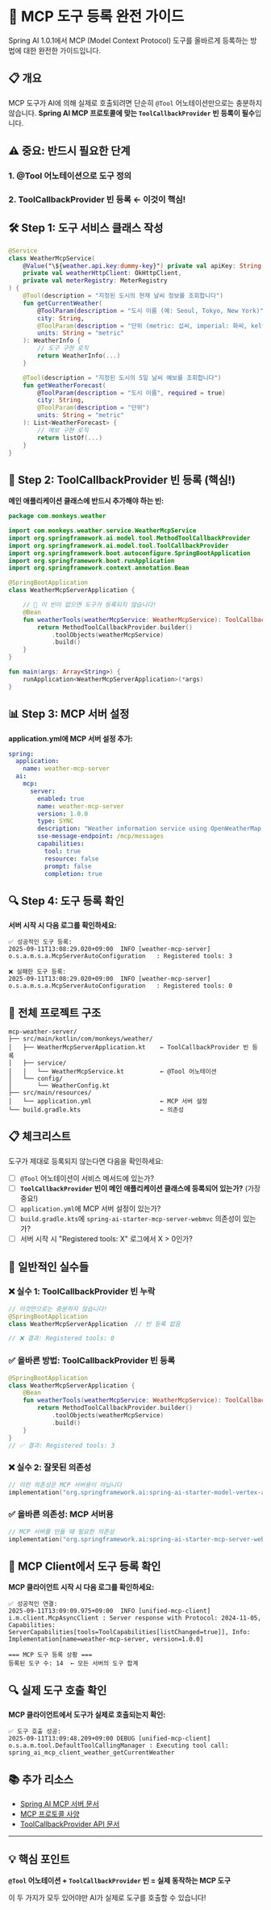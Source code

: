 # 🔧 MCP 도구 등록 완전 가이드

Spring AI 1.0.1에서 MCP (Model Context Protocol) 도구를 올바르게 등록하는 방법에 대한 완전한 가이드입니다.

## 📋 **개요**

MCP 도구가 AI에 의해 실제로 호출되려면 단순히 `@Tool` 어노테이션만으로는 충분하지 않습니다. **Spring AI MCP 프로토콜에 맞는 `ToolCallbackProvider` 빈 등록이 필수**입니다.

## ⚠️ **중요: 반드시 필요한 단계**

### 1. **@Tool 어노테이션으로 도구 정의**
### 2. **ToolCallbackProvider 빈 등록** ← **이것이 핵심!**

## 🛠️ **Step 1: 도구 서비스 클래스 작성**

```kotlin
@Service
class WeatherMcpService(
    @Value("\${weather.api.key:dummy-key}") private val apiKey: String,
    private val weatherHttpClient: OkHttpClient,
    private val meterRegistry: MeterRegistry
) {
    @Tool(description = "지정된 도시의 현재 날씨 정보를 조회합니다")
    fun getCurrentWeather(
        @ToolParam(description = "도시 이름 (예: Seoul, Tokyo, New York)", required = true)
        city: String,
        @ToolParam(description = "단위 (metric: 섭씨, imperial: 화씨, kelvin: 켈빈)")
        units: String = "metric"
    ): WeatherInfo {
        // 도구 구현 로직
        return WeatherInfo(...)
    }

    @Tool(description = "지정된 도시의 5일 날씨 예보를 조회합니다")
    fun getWeatherForecast(
        @ToolParam(description = "도시 이름", required = true)
        city: String,
        @ToolParam(description = "단위")
        units: String = "metric"
    ): List<WeatherForecast> {
        // 예보 구현 로직
        return listOf(...)
    }
}
```

## 🔑 **Step 2: ToolCallbackProvider 빈 등록 (핵심!)**

**메인 애플리케이션 클래스에 반드시 추가해야 하는 빈:**

```kotlin
package com.monkeys.weather

import com.monkeys.weather.service.WeatherMcpService
import org.springframework.ai.model.tool.MethodToolCallbackProvider
import org.springframework.ai.model.tool.ToolCallbackProvider
import org.springframework.boot.autoconfigure.SpringBootApplication
import org.springframework.boot.runApplication
import org.springframework.context.annotation.Bean

@SpringBootApplication
class WeatherMcpServerApplication {

    // 🎯 이 빈이 없으면 도구가 등록되지 않습니다!
    @Bean
    fun weatherTools(weatherMcpService: WeatherMcpService): ToolCallbackProvider {
        return MethodToolCallbackProvider.builder()
            .toolObjects(weatherMcpService)
            .build()
    }
}

fun main(args: Array<String>) {
    runApplication<WeatherMcpServerApplication>(*args)
}
```

## 📊 **Step 3: MCP 서버 설정**

**application.yml에 MCP 서버 설정 추가:**

```yaml
spring:
  application:
    name: weather-mcp-server
  ai:
    mcp:
      server:
        enabled: true
        name: weather-mcp-server
        version: 1.0.0
        type: SYNC
        description: "Weather information service using OpenWeatherMap API"
        sse-message-endpoint: /mcp/messages
        capabilities:
          tool: true
          resource: false
          prompt: false
          completion: true
```

## 🔍 **Step 4: 도구 등록 확인**

**서버 시작 시 다음 로그를 확인하세요:**

```
✅ 성공적인 도구 등록:
2025-09-11T13:08:29.020+09:00  INFO [weather-mcp-server] o.s.a.m.s.a.McpServerAutoConfiguration   : Registered tools: 3

❌ 실패한 도구 등록:
2025-09-11T13:08:29.020+09:00  INFO [weather-mcp-server] o.s.a.m.s.a.McpServerAutoConfiguration   : Registered tools: 0
```

## 🔧 **전체 프로젝트 구조**

```
mcp-weather-server/
├── src/main/kotlin/com/monkeys/weather/
│   ├── WeatherMcpServerApplication.kt    ← ToolCallbackProvider 빈 등록
│   ├── service/
│   │   └── WeatherMcpService.kt          ← @Tool 어노테이션
│   └── config/
│       └── WeatherConfig.kt
├── src/main/resources/
│   └── application.yml                   ← MCP 서버 설정
└── build.gradle.kts                      ← 의존성
```

## 📋 **체크리스트**

도구가 제대로 등록되지 않는다면 다음을 확인하세요:

- [ ] `@Tool` 어노테이션이 서비스 메서드에 있는가?
- [ ] **`ToolCallbackProvider` 빈이 메인 애플리케이션 클래스에 등록되어 있는가?** (가장 중요!)
- [ ] `application.yml`에 MCP 서버 설정이 있는가?
- [ ] `build.gradle.kts`에 `spring-ai-starter-mcp-server-webmvc` 의존성이 있는가?
- [ ] 서버 시작 시 "Registered tools: X" 로그에서 X > 0인가?

## 🚨 **일반적인 실수들**

### ❌ **실수 1: ToolCallbackProvider 빈 누락**
```kotlin
// 이것만으로는 충분하지 않습니다!
@SpringBootApplication
class WeatherMcpServerApplication  // 빈 등록 없음

// ❌ 결과: Registered tools: 0
```

### ✅ **올바른 방법: ToolCallbackProvider 빈 등록**
```kotlin
@SpringBootApplication
class WeatherMcpServerApplication {
    @Bean
    fun weatherTools(weatherMcpService: WeatherMcpService): ToolCallbackProvider {
        return MethodToolCallbackProvider.builder()
            .toolObjects(weatherMcpService)
            .build()
    }
}
// ✅ 결과: Registered tools: 3
```

### ❌ **실수 2: 잘못된 의존성**
```kotlin
// 이런 의존성은 MCP 서버용이 아닙니다
implementation("org.springframework.ai:spring-ai-starter-model-vertex-ai-gemini")
```

### ✅ **올바른 의존성: MCP 서버용**
```kotlin
// MCP 서버를 만들 때 필요한 의존성
implementation("org.springframework.ai:spring-ai-starter-mcp-server-webmvc")
```

## 🎯 **MCP Client에서 도구 등록 확인**

**MCP 클라이언트 시작 시 다음 로그를 확인하세요:**

```
✅ 성공적인 연결:
2025-09-11T13:09:09.975+09:00  INFO [unified-mcp-client] i.m.client.McpAsyncClient : Server response with Protocol: 2024-11-05, Capabilities: ServerCapabilities[tools=ToolCapabilities[listChanged=true]], Info: Implementation[name=weather-mcp-server, version=1.0.0]

=== MCP 도구 등록 상황 ===
등록된 도구 수: 14  ← 모든 서버의 도구 합계
```

## 🔍 **실제 도구 호출 확인**

**MCP 클라이언트에서 도구가 실제로 호출되는지 확인:**

```
✅ 도구 호출 성공:
2025-09-11T13:09:48.209+09:00 DEBUG [unified-mcp-client] o.s.a.m.tool.DefaultToolCallingManager : Executing tool call: spring_ai_mcp_client_weather_getCurrentWeather
```

## 📚 **추가 리소스**

- [Spring AI MCP 서버 문서](https://docs.spring.io/spring-ai/reference/api/mcp/)
- [MCP 프로토콜 사양](https://spec.modelcontextprotocol.io/)
- [ToolCallbackProvider API 문서](https://docs.spring.io/spring-ai/reference/api/tool-calling/)

---

## 💡 **핵심 포인트**

**`@Tool` 어노테이션 + `ToolCallbackProvider` 빈 = 실제 동작하는 MCP 도구**

이 두 가지가 모두 있어야만 AI가 실제로 도구를 호출할 수 있습니다!